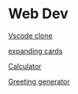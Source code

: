 # Web Dev

[Vscode clone](https://prasadsutar1.github.io/Web-dev//vs%20code%20clone/)

[expanding cards](https://prasadsutar1.github.io/Web-dev/espanding%20cards/)
 
[Calculator](https://web-dev-4fxd.vercel.app/)

[Greeting generator](https://web-dev-7eim.vercel.app/)
